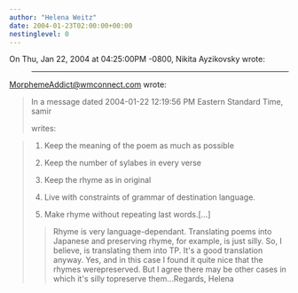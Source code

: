 ```yaml
---
author: "Helena Weitz"
date: 2004-01-23T02:00:00+00:00
nestinglevel: 0
---
```

On Thu, Jan 22, 2004 at 04:25:00PM -0800, Nikita Ayzikovsky wrote:

> ---
 [MorphemeAddict@wmconnect.com](mailto://MorphemeAddict@wmconnect.com) wrote:

> 
> In a message dated 2004-01-22 12:19:56 PM Eastern Standard Time, samir
> 
> writes:

> 
> 
>> 
> 
> 1) Keep the meaning of the poem as much as possible
> 
> 
> 2) Keep the number of sylabes in every verse
> 
> 
> 3) Keep the rhyme as in original
> 
> 
> 4) Live with constraints of grammar of destination language.
> 
> 
> 5) Make rhyme without repeating last words.\[...\]
>> Rhyme is very language-dependant. Translating poems into Japanese and
> preserving rhyme, for example, is just silly. So, I believe, is translating
> them into TP.
>> It's a good translation anyway.
>Yes, and in this case I found it quite nice that the rhymes werepreserved. But I agree there may be other cases in which it's silly topreserve them...Regards, Helena